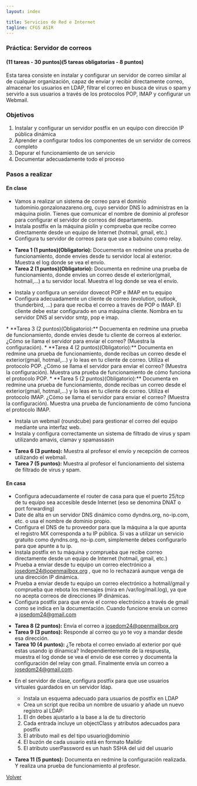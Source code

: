 ```yaml
---
layout: index

title: Servicios de Red e Internet
tagline: CFGS ASIR
---
```


### Práctica: Servidor de correos

#### (11 tareas - 30 puntos)(5 tareas obligatorias - 8 puntos)

Esta tarea consiste en instalar y configurar un servidor de correo similar al de cualquier organización, capaz de enviar y recibir directamente correo, almacenar los usuarios en LDAP, filtrar el correo en busca de virus o spam y servirlo a sus usuarios a través de los protocolos POP, IMAP y configurar un Webmail.

### Objetivos

1. Instalar y configurar un servidor postfix en un equipo con dirección IP pública dinámica
2. Aprender a configurar todos los componentes de un servidor de correos completo
3. Depurar el funcionamiento de un servicio
4. Documentar adecuadamente todo el proceso

### Pasos a realizar


#### En clase

* Vamos a realizar un sistema de correo para el dominio tudominio.gonzalonazareno.org, cuyo servidor DNS lo administras en la máquina piolin. Tienes que comunicar el nombre de dominio al profesor para configurar el servidor de correos del departamento.
* Instala postfix en la máquina piolín y comprueba que recibe correo directamente desde un equipo de Internet (hotmail, gmail, etc.)
* Configura tu servidor de correos para que use a babuino como relay.

<div class='ejercicios' markdown='1'>

* **Tarea 1 (1 puntos)(Obligatorio):** Docuementa en redmine una prueba de funcionamiento, donde envíes desde tu servidor local al exterior. Muestra el log donde se vea el envío.
* **Tarea 2 (1 puntos)(Obligatorio):** Documenta en redmine una prueba de funcionamiento, donde envíes un correo desde el exterior(gmail, hotmail,...) a tu servidor local. Muestra el log donde se vea el envío.
</div>

* Instala y configura un servidor dovecot POP e IMAP en tu equipo
* Configura adecuadamente un cliente de correo (evolution, outlook, thunderbird, ...) para que reciba el correo a través de POP o IMAP. El cliente debe estar configurado en una máquina cliente. Nombra en tu servidor DNS al servidor smtp, pop e imap.

<div class='ejercicios' markdown='1'>
* **Tarea 3 (2 puntos)(Obligatorio):** Docuementa en redmine una prueba de funcionamiento, donde envíes desde tu cliente de correos al exterior. ¿Cómo se llama el servidor para enviar el correo? (Muestra la configuración).
* **Tarea 4 (2 puntos)(Obligatorio):** Documenta en redmine una prueba de funcionamiento, donde recibas un correo desde el exterior(gmail, hotmail,...) y lo leas en tu cliente de correo. Utiliza el protocolo POP.  ¿Cómo se llama el servidor para enviar el correo? (Muestra la configuración). Muestra una prueba de funcionamiento de cómo funciona el protocolo POP.
* **Tarea 5 (2 puntos)(Obligatorio):** Documenta en redmine una prueba de funcionamiento, donde recibas un correo desde el exterior(gmail, hotmail,...) y lo leas en tu cliente de correo. Utiliza el protocolo IMAP.  ¿Cómo se llama el servidor para enviar el correo? (Muestra la configuración). Muestra una prueba de funcionamiento de cómo funciona el protocolo IMAP.
</div>

* Instala un webmail (roundcube) para gestionar el correo del equipo mediante una interfaz web.
* Instala y configura correctamente un sistema de filtrado de virus y spam utilizando amavis, clamav y spamassasin

<div class='ejercicios' markdown='1'>

* **Tarea 6 (3 puntos):** Muestra al profesor el envío y recepción de correos utilizando el webmail.
* **Tarea 7 (5 puntos):** Muestra al profesor el funcionamiento del sistema de filtrado de virus y spam.

</div>

#### En casa

* Configura adecuadamente el router de casa para que el puerto 25/tcp de tu equipo sea accesible desde Internet (eso se denomina DNAT o port forwarding)
* Date de alta en un servidor DNS dinámico como dyndns.org, no-ip.com, etc. o usa el nombre de dominio propio.
* Configura el DNS de tu proveedor para que la máquina a la que apunta el registro MX corresponda a tu IP pública. Si vas a utilizar un servicio gratuito como dyndns.org, no-ip.com, simplemente debes configurarlo para que apunte a tu ip.
* Instala postfix en tu máquina y comprueba que recibe correo directamente desde un equipo de Internet (hotmail, gmail, etc.)
* Prueba a enviar desde tu equipo un correo electrónico a josedom24@openmailbox.org , que no lo rechazará aunque venga de una dirección IP dinámica.
* Prueba a enviar desde tu equipo un correo electrónico a hotmail/gmail y comprueba que rebota los mensajes (mira en /var/log/mail.log), ya que no acepta correos de direcciones IP dinámicas.
* Configura postfix para que envíe el correo electrónico a través de gmail como se indica en la documentación. Cuando funcione envía un correo a josedom24@gmail.com

<div class='ejercicios' markdown='1'>

* **Tarea 8 (2 puntos):** Envía el correo a josedom24@openmailbox.org
* **Tarea 9 (3 puntos):** Responde al correo qu yo te voy a mandar desde esa dirección.
* **Tarea 10 (4 puntos):** ¿Te rebota el correo enviado al exterior por qué estas usando ip dínamica? Independientemente de la respuesta, muestra el log donde se vea el envío de ese correo y documenta la configuración del relay con gmail. Finalmente envía un correo a josedom24@gmail.com.

</div>

* En el servidor de clase, configura postfix para que use usuarios virtuales guardados en un servidor ldap.
	* Instala un esquema adecuado para usuarios de postfix en LDAP
	* Crea un script que reciba un nombre de usuario y añade un nuevo registro al LDAP:

	1. El dn debes ajustarlo a la base a la de tu directorio
	2. Cada entrada incluye un objectClass y atributos adecuados para postfix 
	3. El atributo mail es del tipo usuario@dominio
	4. El buzón de cada usuario está en formato Maildir 
	5. El atributo userPassword es un hash SSHA del uid del usuario

<div class='ejercicios' markdown='1'>

* **Tarea 11 (5 puntos):** Documenta en redmine la configuración realizada. Y realiza una prueba de funcionamiento al profesor.

</div>
      
[Volver](index)
